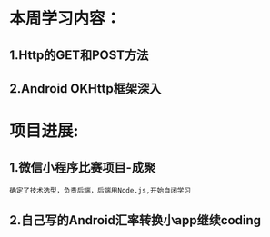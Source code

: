 # **本周学习内容：**
 ## 1.Http的GET和POST方法
  ## 2.Android OKHttp框架深入
# **项目进展:**
  ## 1.微信小程序比赛项目-成聚
    确定了技术选型，负责后端，后端用Node.js,开始自闭学习
  ## 2.自己写的Android汇率转换小app继续coding
